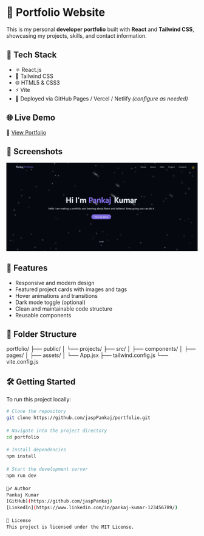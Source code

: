 # 💼 Portfolio Website

This is my personal **developer portfolio** built with **React** and **Tailwind CSS**, showcasing my projects, skills, and contact information.

## 🚀 Tech Stack

- ⚛️ React.js  
- 💨 Tailwind CSS  
- 🌐 HTML5 & CSS3  
- ⚡ Vite  
- 📁 Deployed via GitHub Pages / Vercel / Netlify *(configure as needed)*

## 🌐 Live Demo

🔗 [View Portfolio](https://jaspPankaj.github.io/portfolio/)


## 📸 Screenshots

![Portfolio Screenshot](./public/projects/project1.png)

## 🧩 Features

- Responsive and modern design
- Featured project cards with images and tags
- Hover animations and transitions
- Dark mode toggle (optional)
- Clean and maintainable code structure
- Reusable components

## 📁 Folder Structure

portfolio/
├── public/
│ └── projects/
├── src/
│ ├── components/
│ ├── pages/
│ ├── assets/
│ └── App.jsx
├── tailwind.config.js
└── vite.config.js


## 🛠️ Getting Started

To run this project locally:

```bash
# Clone the repository
git clone https://github.com/jaspPankaj/portfolio.git

# Navigate into the project directory
cd portfolio

# Install dependencies
npm install

# Start the development server
npm run dev

🙋‍♂️ Author
Pankaj Kumar
[GitHub](https://github.com/jaspPankaj)  
[LinkedIn](https://www.linkedin.com/in/pankaj-kumar-123456789/)

📄 License
This project is licensed under the MIT License.